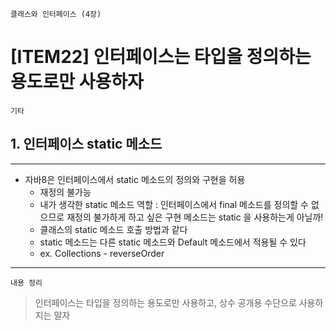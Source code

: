 `클래스와 인터페이스 (4장)`

# [ITEM22] 인터페이스는 타입을 정의하는 용도로만 사용하자

`기타`
## 1. 인터페이스 static 메소드


___

* 자바8은 인터페이스에서 static 메소드의 정의와 구현을 허용
  * 재정의 불가능
  * 내가 생각한 static 메소드 역할 : 인터페이스에서 final 메소드를 정의할 수 없으므로 재정의 불가하게 하고 싶은 구현 메소드는 static 을 사용하는게 아닐까!
  * 클래스의 static 메소드 호출 방법과 같다
  * static 메소드는 다른 static 메소드와 Default 메소드에서 적용될 수 있다
  * ex. Collections - reverseOrder
  

___

`내용 정리`
> 인터페이스는 타입을 정의하는 용도로만 사용하고, 상수 공개용 수단으로 사용하지는 말자



